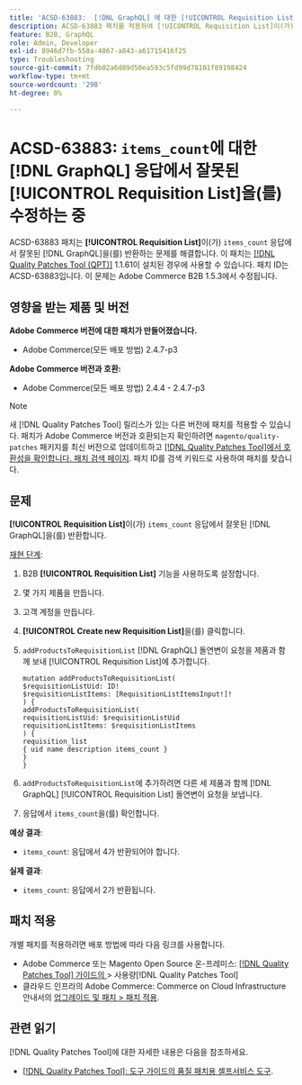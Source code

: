 ```yaml
---
title: 'ACSD-63883:  [!DNL GraphQL] 에 대한 [!UICONTROL Requisition List]응답에서 잘못된 ''items_count''를 수정하는 중'
description: ACSD-63883 패치를 적용하여 [!UICONTROL Requisition List]이(가)  [!DNL GraphQL] 응답에서 잘못된 'items_count'를 반환하는 문제를 해결합니다.
feature: B2B, GraphQL
role: Admin, Developer
exl-id: 8946d7fb-558a-4867-a843-a61715416f25
type: Troubleshooting
source-git-commit: 7fdb02a6d89d50ea593c5fd99d78101f89198424
workflow-type: tm+mt
source-wordcount: '298'
ht-degree: 0%

---
```


# ACSD-63883: `items_count`에 대한 [!DNL GraphQL] 응답에서 잘못된 [!UICONTROL Requisition List]을(를) 수정하는 중

ACSD-63883 패치는 **[!UICONTROL Requisition List]**&#x200B;이(가) `items_count` 응답에서 잘못된 [!DNL GraphQL]을(를) 반환하는 문제를 해결합니다. 이 패치는 [[!DNL Quality Patches Tool (QPT)]](/help/tools/quality-patches-tool/quality-patches-tool-to-self-serve-quality-patches.md) 1.1.61이 설치된 경우에 사용할 수 있습니다. 패치 ID는 ACSD-63883입니다. 이 문제는 Adobe Commerce B2B 1.5.3에서 수정됩니다.

## 영향을 받는 제품 및 버전

**Adobe Commerce 버전에 대한 패치가 만들어졌습니다.**

* Adobe Commerce(모든 배포 방법) 2.4.7-p3

**Adobe Commerce 버전과 호환:**

* Adobe Commerce(모든 배포 방법) 2.4.4 - 2.4.7-p3

>[!NOTE]
>
>새 [!DNL Quality Patches Tool] 릴리스가 있는 다른 버전에 패치를 적용할 수 있습니다. 패치가 Adobe Commerce 버전과 호환되는지 확인하려면 `magento/quality-patches` 패키지를 최신 버전으로 업데이트하고 [[!DNL Quality Patches Tool]에서 호환성을 확인합니다. 패치 검색 페이지](https://experienceleague.adobe.com/tools/commerce-quality-patches/index.html?lang=ko). 패치 ID를 검색 키워드로 사용하여 패치를 찾습니다.

## 문제

**[!UICONTROL Requisition List]**&#x200B;이(가) `items_count` 응답에서 잘못된 [!DNL GraphQL]을(를) 반환합니다.


<u>재현 단계</u>:

1. B2B **[!UICONTROL Requisition List]** 기능을 사용하도록 설정합니다.
1. 몇 가지 제품을 만듭니다.
1. 고객 계정을 만듭니다.
1. **[!UICONTROL Create new Requisition List]**&#x200B;을(를) 클릭합니다.
1. `addProductsToRequisitionList` [!DNL GraphQL] 돌연변이 요청을 제품과 함께 보내 [!UICONTROL Requisition List]에 추가합니다.

   ```
   mutation addProductsToRequisitionList(
   $requisitionListUid: ID!
   $requisitionListItems: [RequisitionListItemsInput!]!
   ) {
   addProductsToRequisitionList(
   requisitionListUid: $requisitionListUid
   requisitionListItems: $requisitionListItems
   ) {
   requisition_list
   { uid name description items_count }
   }
   }
   ```

1. `addProductsToRequisitionList`에 추가하려면 다른 세 제품과 함께 [!DNL GraphQL] [!UICONTROL Requisition List] 돌연변이 요청을 보냅니다.
1. 응답에서 `items_count`을(를) 확인합니다.

**예상 결과**:

* `items_count`: 응답에서 4가 반환되어야 합니다.

**실제 결과**:

* `items_count`: 응답에서 2가 반환됩니다.

## 패치 적용

개별 패치를 적용하려면 배포 방법에 따라 다음 링크를 사용합니다.

* Adobe Commerce 또는 Magento Open Source 온-프레미스: [[!DNL Quality Patches Tool]  가이드의 ](/help/tools/quality-patches-tool/usage.md)> 사용량[!DNL Quality Patches Tool]
* 클라우드 인프라의 Adobe Commerce: Commerce on Cloud Infrastructure 안내서의 [업그레이드 및 패치 > 패치 적용](https://experienceleague.adobe.com/docs/commerce-cloud-service/user-guide/develop/upgrade/apply-patches.html?lang=ko).


## 관련 읽기

[!DNL Quality Patches Tool]에 대한 자세한 내용은 다음을 참조하세요.

* [[!DNL Quality Patches Tool]: 도구 가이드의 품질 패치용 셀프서비스 도구](/help/tools/quality-patches-tool/quality-patches-tool-to-self-serve-quality-patches.md).
